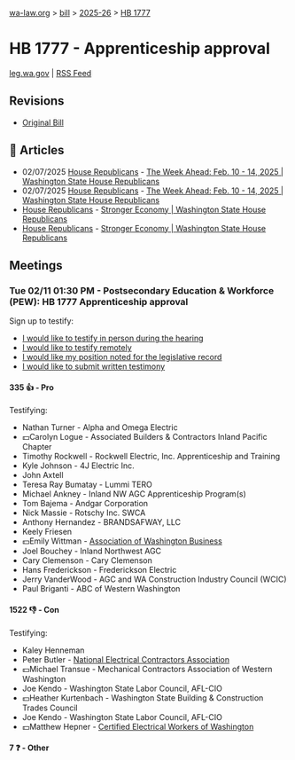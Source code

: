 [wa-law.org](/) > [bill](/bill/) > [2025-26](/bill/2025-26/) > [HB 1777](/bill/2025-26/hb/1777/)

# HB 1777 - Apprenticeship approval
[leg.wa.gov](https://app.leg.wa.gov/billsummary?BillNumber=1777&Year=2025&Initiative=false) | [RSS Feed](./rss.xml)

## Revisions
* [Original Bill](1/)

## 📰 Articles
* 02/07/2025 [House Republicans](/org/house_republicans/) - [The Week Ahead: Feb. 10 - 14, 2025 | Washington State House Republicans](http://houserepublicans.wa.gov/week/the-week-ahead-feb-10-14-2025/#:~:text=HB%201777)
* 02/07/2025 [House Republicans](/org/house_republicans/) - [The Week Ahead: Feb. 10 - 14, 2025 | Washington State House Republicans](https://houserepublicans.wa.gov/week/the-week-ahead-feb-10-14-2025/#:~:text=HB%201777)
* [House Republicans](/org/house_republicans/) - [Stronger Economy | Washington State House Republicans](http://houserepublicans.wa.gov/our-priorities/stronger-economy/#:~:text=House%20Bill%201777)
* [House Republicans](/org/house_republicans/) - [Stronger Economy | Washington State House Republicans](https://houserepublicans.wa.gov/our-priorities/stronger-economy/#:~:text=House%20Bill%201777)

## Meetings
### Tue 02/11 01:30 PM - Postsecondary Education & Workforce (PEW): HB 1777 Apprenticeship approval
Sign up to testify:
* [I would like to testify in person during the hearing](https://app.leg.wa.gov/csi/Testifier/Add?chamber=House&mId=32775&aId=163331&caId=25645&tId=1)
* [I would like to testify remotely](https://app.leg.wa.gov/csi/Testifier/Add?chamber=House&mId=32775&aId=163331&caId=25645&tId=2)
* [I would like my position noted for the legislative record](https://app.leg.wa.gov/csi/Testifier/Add?chamber=House&mId=32775&aId=163331&caId=25645&tId=3)
* [I would like to submit written testimony](https://app.leg.wa.gov/csi/Testifier/Add?chamber=House&mId=32775&aId=163331&caId=25645&tId=4)

#### 335 👍 - Pro
Testifying:
* Nathan Turner - Alpha and Omega Electric
* 💵Carolyn Logue - Associated Builders & Contractors Inland Pacific Chapter
* Timothy Rockwell - Rockwell Electric, Inc. Apprenticeship and Training
* Kyle Johnson - 4J Electric Inc.
* John Axtell
* Teresa Ray Bumatay - Lummi TERO
* Michael Ankney - Inland NW AGC Apprenticeship Program(s)
* Tom Bajema - Andgar Corporation
* Nick Massie - Rotschy Inc.  SWCA
* Anthony Hernandez - BRANDSAFWAY, LLC
* Keely Friesen
* 💵Emily Wittman - [Association of Washington Business](/org/association_of_washington_business/)
* Joel Bouchey - Inland Northwest AGC
* Cary Clemenson - Cary Clemenson
* Hans Frederickson - Frederickson Electric
* Jerry VanderWood - AGC and WA Construction Industry Council (WCIC)
* Paul Briganti - ABC of Western Washington

#### 1522 👎 - Con
Testifying:
* Kaley Henneman
* Peter Butler - [National Electrical Contractors Association](/org/national_electrical_contractors_association/)
* 💵Michael Transue - Mechanical Contractors Association of Western Washington
* Joe Kendo - Washington State Labor Council, AFL-CIO
* 💵Heather Kurtenbach - Washington State Building & Construction Trades Council
* Joe Kendo - Washington State Labor Council, AFL-CIO
* 💵Matthew Hepner - [Certified Electrical Workers of Washington](/org/certified_electrical_workers_of_washington/)

#### 7 ❓ - Other
